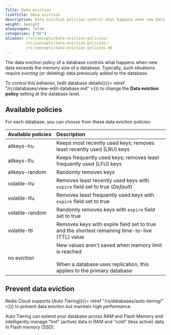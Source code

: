```yaml
---
Title: Data eviction
linkTitle: Data eviction
description: Data eviction policies control what happens when new data exceeds the memory limits of a database.  Here, you'll learn the available policies and how to change which one is used for a database.
weight: $weight
alwaysopen: false
categories: ["RC"]
aliases: /rv/concepts/data-eviction-policies/
         /rc/concepts/data-eviction-policies/
         /rc/concepts/data-eviction-policies.md 
---
```


The data eviction policy of a database controls what happens when new data exceeds the memory size of a database.  Typically, such situations require _evicting_ (or deleting) data previously added to the database.  

To control this behavior, [edit database details]({{< relref "/rc/databases/view-edit-database.md" >}}) to change the **Data eviction policy** setting at the database level.

## Available policies

For each database, you can choose from these data eviction policies:

| **Available&nbsp;policies** | **Description** |
|:------------|:-----------------|
| allkeys-lru | Keeps most recently used keys; removes least recently used (LRU) keys |
| allkeys-lfu | Keeps frequently used keys; removes least frequently used (LFU) keys |
| allkeys-random | Randomly removes keys |
| volatile-lru | Removes least recently used keys with `expire` field set to true (*Default*) |
| volatile-lfu | Removes least frequently used keys with `expire` field set to true |
| volatile-random | Randomly removes keys with `expire` field set to true |
| volatile-ttl | Removes keys with expire field set to true and the shortest remaining time-to-live (TTL) value |
| no eviction | New values aren't saved when memory limit is reached<br/><br/>When a database uses replication, this applies to the primary database |

## Prevent data eviction

Redis Cloud supports [Auto Tiering]({{< relref "/rs/databases/auto-tiering/" >}}) 
to prevent data eviction but maintain high performance.

Auto Tiering can extend your database across RAM and Flash Memory and intelligently manage "hot" (active) data in RAM and "cold" (less active) data in Flash memory (SSD).
